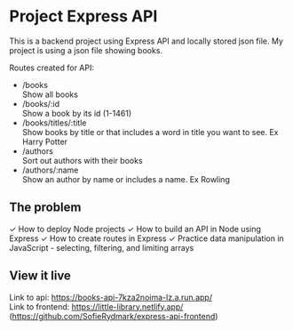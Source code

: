 # Project Express API

This is a backend project using Express API and locally stored json file. My project is using a json file showing books.

Routes created for API:

- /books <br/>
Show all books <br/>
- /books/:id <br/>
Show a book by its id (1-1461) <br/>
- /books/titles/:title <br/>
Show books by title or that includes a word in title you want to see. Ex Harry Potter <br/>
- /authors <br/>
Sort out authors with their books <br/>
- /authors/:name <br/>
Show an author by name or includes a name. Ex Rowling <br/>


## The problem

✓ How to deploy Node projects
✓ How to build an API in Node using Express
✓ How to create routes in Express
✓ Practice data manipulation in JavaScript - selecting, filtering, and limiting arrays


## View it live

Link to api: https://books-api-7kza2noima-lz.a.run.app/ <br/>
Link to frontend: https://little-library.netlify.app/
(https://github.com/SofieRydmark/express-api-frontend)

